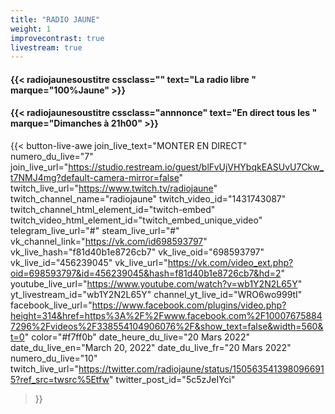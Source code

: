 ```yaml
---
title: "RADIO JAUNE"
weight: 1
improvecontrast: true
livestream: true
---
```




<!-- ## {{< radiojaunetitre text="radiojaune.com" >}} -->

#### {{< radiojaunesoustitre cssclass="" text="La radio libre " marque="100%Jaune" >}}
#### {{< radiojaunesoustitre cssclass="annnonce" text="En direct tous les " marque="Dimanches à 21h00" >}}


<!--

#### {{< radiojaunesoustitre text="La Radio Libre" marque="100%Jaune" >}}

`Aucun direct n'est pour l'instant en  cours`. En direct tous les Dimanches à 21h00.
-->

<!--

{{< join-live-button join_live_text="MONTER EN DIRECT" join_live_url="https://restream.io/lien/pour/parler/en/direct/sur/restream.io" >}}

join_live_url = "https://studio.restream.io/guest/blFvUjVHYYNX5y4Ezk9Yiy51GbXLp08?default-camera-mirror=true"
twitch_channel_link = "https://www.twitch.tv/radiojaune"
vk_channel_link = "https://vk.com/id698593797"

-->

<!--

join_live_text="MONTER EN DIRECT"
numero_du_live="7"
join_live_url="https://studio.restream.io/guest/ejY4bEUwYoKilCmZfk-zt_8vXX3IrJs?event=&default-camera-mirror=false"
join_live_url="https://studio.restream.io/guest/blFvUjVHYUS9IuYa4EnfmlkPDrippz4?default-camera-mirror=false"
twitch_live_url="https://www.twitch.tv/radiojaune"
twitch_channel_name="radiojaune"
twitch_video_id="1424746455"
twitch_channel_html_element_id="twitch-embed"
twitch_video_html_element_id="twitch_embed_unique_video"
telegram_live_url="#"
vk_channel_link="https://vk.com/id698593797"
vk_live_hash="f81d40b1e8726cb7"
vk_live_oid="698175626"
vk_live_id="456239019"
vk_live_url="https://vk.com/video_ext.php?oid=698593797&id=456239026&hash=9b1685449f4da747&hd=2" youtube_live_url="https://www.youtube.com/watch?v=wb1Y2N2L65Y" yt_livestream_id="wb1Y2N2L65Y" channel_yt_live_id="WRO6wo999tI" facebook_live_url="#" color="#f7ff0b" color="#ff330b"  date_heure_du_live="(20/02 21H)" date_du_live_fr="20 Février 2022" date_du_live_en="February 20, 2022" twitter_live_url="https://twitter.com/radiojaune/status/1495488542201376771?ref_src=twsrc%5Etfw" twitter_post_id="Q9xzacKIlK"
<blockquote class="twitter-tweet"><p lang="es" dir="ltr">RADIO LIBRE #7 (27/02 21H) <a href="https://t.co/rV5AlPaVxV">https://t.co/rV5AlPaVxV</a></p>&mdash; Radiojaune.com (@radiojaune) <a href="https://twitter.com/radiojaune/status/1498025278810980354?ref_src=twsrc%5Etfw">February 27, 2022</a></blockquote> <script async src="https://platform.twitter.com/widgets.js" charset="utf-8"></script>
 -->


<!--

 {{< button-live-awe join_live_text="MONTER EN DIRECT" numero_du_live="7" join_live_url="https://studio.restream.io/guest/ejY4bEUwYoKilCmZfk-zt_8vXX3IrJs?event=&default-camera-mirror=false" twitch_live_url="https://www.twitch.tv/radiojaune" twitch_channel_name="radiojaune" twitch_video_id="1424746455" twitch_channel_html_element_id="twitch-embed" twitch_video_html_element_id="twitch_embed_unique_video" telegram_live_url="#" steam_live_url="#" vk_channel_link="https://vk.com/id698593797"  vk_live_hash="162c1c4e1e027ead" vk_live_oid="698175626" vk_live_id="456239019" vk_live_url="https://vk.com/video_ext.php?oid=698593797&id=456239026&hash=9b1685449f4da747&hd=2" youtube_live_url="https://www.youtube.com/watch?v=wb1Y2N2L65Y" yt_livestream_id="wb1Y2N2L65Y" channel_yt_live_id="WRO6wo999tI" facebook_live_url="#" color="#f7ff0b" color="#ff330b"  date_heure_du_live="(20/02 21H)" date_du_live_fr="20 Février 2022" date_du_live_en="February 20, 2022" twitter_live_url="https://twitter.com/radiojaune/status/1495488542201376771?ref_src=twsrc%5Etfw" twitter_post_id="Q9xzacKIlK" >}}

-->

<!-- {{< yellow-share >}} -->
<!-- {{< yellow-share-branches >}} --> <!-- This one does not work: could be repaired ? -->
<!-- {{< yellow-share-segment >}} --> <!-- This one does not work: could be repaired ? -->
<!-- {{< yellow-share-rounds >}} --> <!-- Instead of injecting the compoennt here, as a shortcode, i injected as raw HTML into [layouts/shortcodes/button-live-awe.html]  -->

{{< button-live-awe
  join_live_text="MONTER EN DIRECT"
  numero_du_live="7"
  join_live_url="https://studio.restream.io/guest/blFvUjVHYbqkEASUvU7Ckw_t7NMJ4mg?default-camera-mirror=false"
  twitch_live_url="https://www.twitch.tv/radiojaune"
  twitch_channel_name="radiojaune"
  twitch_video_id="1431743087"
  twitch_channel_html_element_id="twitch-embed"
  twitch_video_html_element_id="twitch_embed_unique_video"
  telegram_live_url="#"
  steam_live_url="#"
  vk_channel_link="https://vk.com/id698593797"
  vk_live_hash="f81d40b1e8726cb7"
  vk_live_oid="698593797"
  vk_live_id="456239045"
  vk_live_url="https://vk.com/video_ext.php?oid=698593797&id=456239045&hash=f81d40b1e8726cb7&hd=2"
  youtube_live_url="https://www.youtube.com/watch?v=wb1Y2N2L65Y"
  yt_livestream_id="wb1Y2N2L65Y"
  channel_yt_live_id="WRO6wo999tI"
  facebook_live_url="https://www.facebook.com/plugins/video.php?height=314&href=https%3A%2F%2Fwww.facebook.com%2F100076758847296%2Fvideos%2F338554104906076%2F&show_text=false&width=560&t=0"
  color="#f7ff0b"
  date_heure_du_live="20 Mars 2022"
  date_du_live_en="March 20, 2022"
  date_du_live_fr="20 Mars 2022"
  numero_du_live="10"
  twitch_live_url="https://twitter.com/radiojaune/status/1505635413980966915?ref_src=twsrc%5Etfw"
  twitter_post_id="5c5zJeIYci"
 >}}


<!--
https://twitter.com/i/broadcasts/1lPKqmzYLvEKb?ref_src=twsrc%5Etfw%7Ctwcamp%5Etweetembed%7Ctwterm%5E1485538273040629766%7Ctwgr%5Ehb_0_8%7Ctwcon%5Es1_&ref_url=https%3A%2F%2Fpublish.twitter.com%2F%3Fquery%3Dhttps3A2F2Ftwitter.com2Fradiojaune2Fstatus2F1485538273040629766widget%3DTweet
-->

<!--
{{< button-live-awe join_live_text="MONTER EN DIRECT" numero_du_live="4" join_live_url="https://studio.restream.io/guest/ejY4bEUwYoKilCmZfk-zt_8vXX3IrJs?event=&default-camera-mirror=false" twitch_live_url="https://www.twitch.tv/radiojaune" twitch_channel_name="radiojaune" telegram_live_url="#" steam_live_url="#" vk_channel_link="https://vk.com/id698593797" vk_live_oid="698593797" vk_live_id="456239026" vk_live_url="https://vk.com/video_ext.php?oid=698593797&id=456239026&hash=9b1685449f4da747&hd=2" youtube_live_url="https://www.youtube.com/watch?v=wb1Y2N2L65Y" yt_livestream_id="wb1Y2N2L65Y" channel_yt_live_id="WRO6wo999tI" facebook_live_url="#" color="#f7ff0b" color="#ff330b" rumble_channel_name="radiojaune" twitter_live_url="https://twitter.com/radiojaune/status/1490324364344139778?ref_src=twsrc%5Etfw" >}}

 -->

